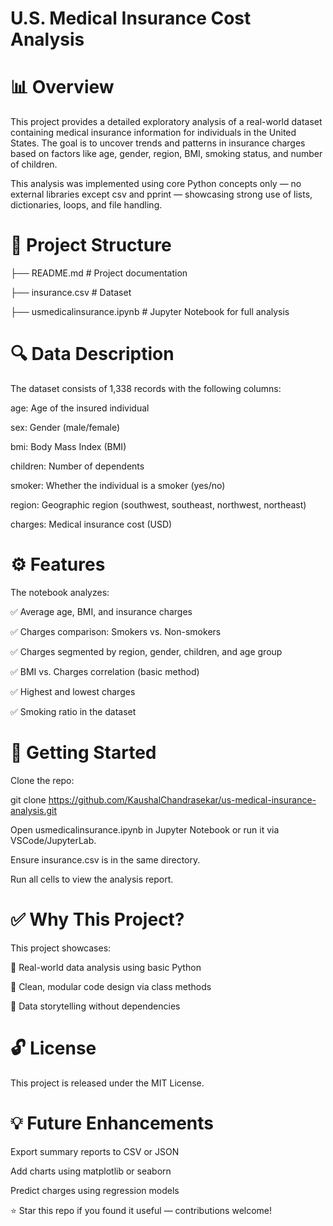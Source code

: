 # U.S. Medical Insurance Cost Analysis

# 📊 Overview

This project provides a detailed exploratory analysis of a real-world dataset containing medical insurance information for individuals in the United States. The goal is to uncover trends and patterns in insurance charges based on factors like age, gender, region, BMI, smoking status, and number of children.

This analysis was implemented using core Python concepts only — no external libraries except csv and pprint — showcasing strong use of lists, dictionaries, loops, and file handling.

# 📂 Project Structure

├── README.md                      # Project documentation

├── insurance.csv                  # Dataset

├── usmedicalinsurance.ipynb        # Jupyter Notebook for full analysis

# 🔍 Data Description

The dataset consists of 1,338 records with the following columns:

age: Age of the insured individual

sex: Gender (male/female)

bmi: Body Mass Index (BMI)

children: Number of dependents

smoker: Whether the individual is a smoker (yes/no)

region: Geographic region (southwest, southeast, northwest, northeast)

charges: Medical insurance cost (USD)

# ⚙️ Features

The notebook analyzes:

✅ Average age, BMI, and insurance charges

✅ Charges comparison: Smokers vs. Non-smokers

✅ Charges segmented by region, gender, children, and age group

✅ BMI vs. Charges correlation (basic method)

✅ Highest and lowest charges

✅ Smoking ratio in the dataset

# 🚀 Getting Started

Clone the repo:

git clone https://github.com/KaushalChandrasekar/us-medical-insurance-analysis.git

Open usmedicalinsurance.ipynb in Jupyter Notebook or run it via VSCode/JupyterLab.

Ensure insurance.csv is in the same directory.

Run all cells to view the analysis report.

# ✅ Why This Project?

This project showcases:

📌 Real-world data analysis using basic Python

📌 Clean, modular code design via class methods

📌 Data storytelling without dependencies

# 🔓 License

This project is released under the MIT License.

# 💡 Future Enhancements

Export summary reports to CSV or JSON

Add charts using matplotlib or seaborn

Predict charges using regression models

⭐ Star this repo if you found it useful — contributions welcome!
